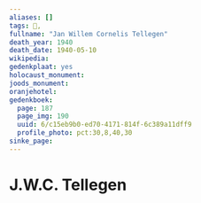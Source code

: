 ```yaml
---
aliases: []
tags: 👤, 
fullname: "Jan Willem Cornelis Tellegen"
death_year: 1940
death_date: 1940-05-10
wikipedia:
gedenkplaat: yes
holocaust_monument:
joods_monument:
oranjehotel:
gedenkboek:
  page: 187
  page_img: 190
  uuid: 6/c15eb9b0-ed70-4171-814f-6c389a11dff9
  profile_photo: pct:30,8,40,30
sinke_page:
---
```


# J.W.C. Tellegen